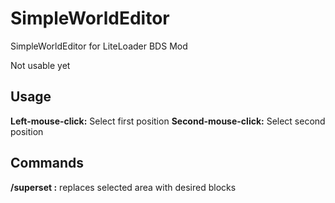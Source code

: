 # SimpleWorldEditor
SimpleWorldEditor for LiteLoader BDS Mod

Not usable yet


## Usage
**Left-mouse-click:** Select first position
**Second-mouse-click:** Select second position

## Commands
**/superset <block-name>:** replaces selected area with desired blocks
